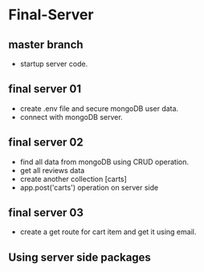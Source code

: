 # Final-Server

## master branch

* startup server code.

## final server 01

* create .env file and secure mongoDB user data.
* connect with mongoDB server.

## final server 02

* find all data from mongoDB using CRUD operation.
* get all reviews data
* create another collection [carts]
* app.post('carts') operation on server side

## final server 03

* create a get route for cart item and get it using email.

## Using server side packages
